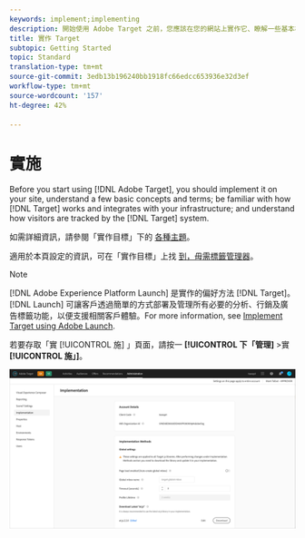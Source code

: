 ```yaml
---
keywords: implement;implementing
description: 開始使用 Adobe Target 之前，您應該在您的網站上實作它、瞭解一些基本概含和字詞、熟悉 Target 如何運作以及如何與您的基礎架構整合，以及瞭解 Target 系統如何追蹤訪客。
title: 實作 Target
subtopic: Getting Started
topic: Standard
translation-type: tm+mt
source-git-commit: 3edb13b196240bb1918fc66edcc653936e32d3ef
workflow-type: tm+mt
source-wordcount: '157'
ht-degree: 42%

---
```



# 實施

Before you start using [!DNL Adobe Target], you should implement it on your site, understand a few basic concepts and terms; be familiar with how [!DNL Target] works and integrates with your infrastructure; and understand how visitors are tracked by the [!DNL Target] system.

如需詳細資訊，請參閱「實作目標」下的 [各種主題](/help/c-implementing-target/implementing-target.md)。

適用於本頁設定的資訊，可在「實作目標」上找 [到，毋需標籤管理器](/help/c-implementing-target/c-implementing-target-for-client-side-web/how-to-deployatjs/implementing-target-without-a-tag-manager.md)。

>[!NOTE]
>
>[!DNL Adobe Experience Platform Launch] 是實作的偏好方法 [!DNL Target]。 [!DNL Launch] 可讓客戶透過簡單的方式部署及管理所有必要的分析、行銷及廣告標籤功能，以便支援相關客戶體驗。For more information, see [Implement Target using Adobe Launch](/help/c-implementing-target/c-implementing-target-for-client-side-web/how-to-deployatjs/cmp-implementing-target-using-adobe-launch.md).

若要存取「實 [!UICONTROL 施] 」頁面，請按一 **[!UICONTROL 下「管理]** >實 **[!UICONTROL 施」]**。

![實施頁面](/help/administrating-target/assets/implementation.png)
